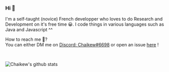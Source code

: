 ### Hi 👋

I'm a self-taught (novice) French developper who loves to do Research and Development on it's free time :grinning:.
I code things in various languages such as Java and Javascript ^^

How to reach me :thinking:? 
<br>
You can either DM me on [Discord: Chaikew#6698](https://discord.com/)  or open an issue [here](https://github.com/Chaikew/Chaikew) !

<br>

![Chaikew's github stats](https://github-readme-stats.vercel.app/api?username=Chaikew&count_private=true&show_icons=true&icon_color=fff&bg_color=55,e96443,904e95&title_color=fff&text_color=fff)
